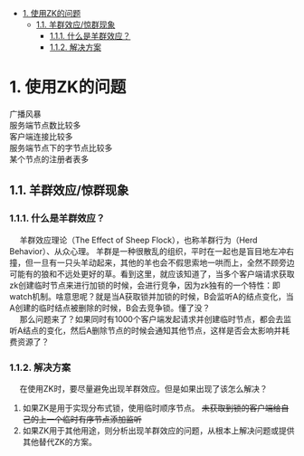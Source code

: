 
<!-- TOC -->

- [1. 使用ZK的问题](#1-使用zk的问题)
    - [1.1. 羊群效应/惊群现象](#11-羊群效应惊群现象)
        - [1.1.1. 什么是羊群效应？](#111-什么是羊群效应)
        - [1.1.2. 解决方案](#112-解决方案)

<!-- /TOC -->


# 1. 使用ZK的问题

广播风暴  
服务端节点数比较多  
客户端连接比较多  
服务端节点下的字节点比较多  
某个节点的注册者表多  

<!-- 
https://blog.csdn.net/zh521zh/article/details/51731818
https://blog.csdn.net/weixin_33716154/article/details/92614922?utm_term=zookeeper%E8%BF%9E%E6%8E%A5%E8%BF%87%E5%A4%9A&utm_medium=distribute.pc_aggpage_search_result.none-task-blog-2~all~sobaiduweb~default-0-92614922&spm=3001.4430
https://blog.csdn.net/yuanwangliu/article/details/50680802
-->



## 1.1. 羊群效应/惊群现象
<!-- 
https://www.shuzhiduo.com/A/MyJx9OMe5n/
https://cloud.tencent.com/developer/article/1678078
-->


### 1.1.1. 什么是羊群效应？  
&emsp; 羊群效应理论（The Effect of Sheep Flock），也称羊群行为（Herd Behavior）、从众心理。 羊群是一种很散乱的组织，平时在一起也是盲目地左冲右撞，但一旦有一只头羊动起来，其他的羊也会不假思索地一哄而上，全然不顾旁边可能有的狼和不远处更好的草。看到这里，就应该知道了，当多个客户端请求获取zk创建临时节点来进行加锁的时候，会进行竞争，因为zk独有的一个特性：即watch机制。啥意思呢？就是当A获取锁并加锁的时候，B会监听A的结点变化，当A创建的临时结点被删除的时候，B会去竞争锁。懂了没？  
&emsp; 那么问题来了？如果同时有1000个客户端发起请求并创建临时节点，都会去监听A结点的变化，然后A删除节点的时候会通知其他节点，这样是否会太影响并耗费资源了？  


### 1.1.2. 解决方案  
&emsp; 在使用ZK时，要尽量避免出现羊群效应。但是如果出现了该怎么解决？  
1. 如果ZK是用于实现分布式锁，使用临时顺序节点。 ~~未获取到锁的客户端给自己的上一个临时有序节点添加监听~~    
2. 如果ZK用于其他用途，则分析出现羊群效应的问题，从根本上解决问题或提供其他替代ZK的方案。  
